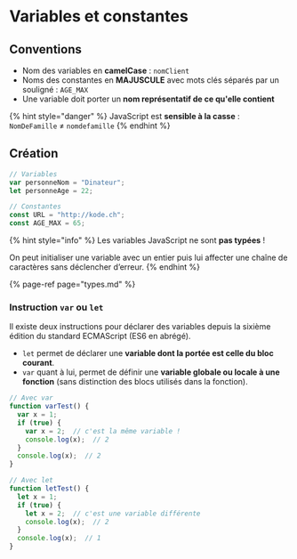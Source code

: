 # Variables et constantes

## Conventions

* Nom des variables en **camelCase** :  `nomClient`
* Noms des constantes en **MAJUSCULE** avec mots clés séparés par un souligné : `AGE_MAX`
* Une variable doit porter un **nom représentatif de ce qu'elle contient**

{% hint style="danger" %}
JavaScript est **sensible à la casse** : `NomDeFamille` ≠ `nomdefamille` 
{% endhint %}

## Création

```javascript
// Variables
var personneNom = "Dinateur";
let personneAge = 22;

// Constantes
const URL = "http://kode.ch";
const AGE_MAX = 65;
```

{% hint style="info" %}
Les variables JavaScript ne sont **pas typées** !

On peut initialiser une variable avec un entier puis lui affecter une chaîne de caractères sans déclencher d’erreur.
{% endhint %}

{% page-ref page="types.md" %}

### Instruction `var` ou `let`

Il existe deux instructions pour déclarer des variables depuis la sixième édition du standard ECMAScript \(ES6 en abrégé\).

* `let` permet de déclarer une **variable dont la portée est celle du bloc courant**.
* `var` quant à lui, permet de définir une **variable globale ou locale à une** **fonction** \(sans distinction des blocs utilisés dans la fonction\).

```javascript
// Avec var
function varTest() {
  var x = 1;
  if (true) {
    var x = 2;  // c'est la même variable !
    console.log(x);  // 2
  }
  console.log(x);  // 2
}

// Avec let
function letTest() {
  let x = 1;
  if (true) {
    let x = 2;  // c'est une variable différente
    console.log(x);  // 2
  }
  console.log(x);  // 1
}
```

